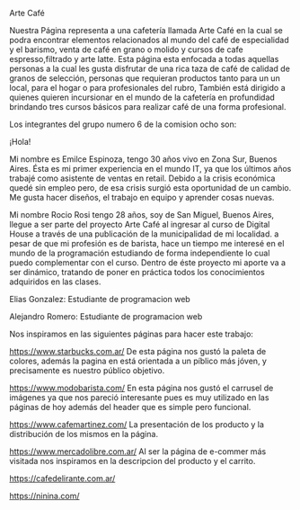 Arte Café

Nuestra Página representa a una cafetería llamada Arte Café en la cual se podra encontrar elementos relacionados al mundo del café de especialidad y el barismo, venta de café en grano o molido y cursos de cafe espresso,filtrado y arte latte. Esta página esta enfocada a todas aquellas personas a la cual les gusta disfrutar de una rica taza de café de calidad de granos de selección, personas que requieran productos tanto para un un local, para el hogar o para profesionales del rubro, También está dirigido a quienes quieren incursionar en el mundo de la cafetería en profundidad brindando tres cursos básicos para realizar café de una forma profesional.

Los integrantes del grupo numero 6 de la comision ocho son:

¡Hola!

Mi nombre es Emilce Espinoza, tengo 30 años vivo en Zona Sur, Buenos Aires. 
Ésta es mi primer experiencia en el mundo IT, ya que los últimos años trabajé como asistente de ventas en retail. Debido a la crisis económica quedé sin empleo pero, de esa crisis surgió esta oportunidad de un cambio.
Me gusta hacer diseños, el trabajo en equipo y aprender cosas nuevas.


Mi nombre Rocio Rosi tengo 28 años, soy de San Miguel, Buenos Aires, llegue a ser parte del proyecto Arte Café al ingresar al curso de Digital House a través de una publicación de la municipalidad de mi localidad. a pesar de que mi profesión es de barista, hace un tiempo me interesé en el mundo de la programación estudiando de forma independiente lo cual puedo complementar con el curso. Dentro de éste proyecto mi aporte va a ser dinámico, tratando de poner en práctica todos los conocimientos adquiridos en las clases.

Elias Gonzalez:
Estudiante de programacion web

Alejandro Romero:
Estudiante de programacion web

Nos inspiramos en las siguientes páginas para hacer este trabajo:

https://www.starbucks.com.ar/ De esta página nos gustó la paleta de colores, además la pagina en está orientada a un píblico más jóven, y precisamente es nuestro público objetivo. 

https://www.modobarista.com/  En esta página nos gustó el carrusel de imágenes ya que nos pareció interesante pues es muy utilizado en las páginas de hoy además del header  que es simple pero funcional.  

https://www.cafemartinez.com/ La presentación de los producto y la distribución de los mismos en la página.

https://www.mercadolibre.com.ar/ Al ser la página de e-commer más visitada nos inspiramos en la descripcion del producto y el carrito. 

https://cafedelirante.com.ar/ 

https://ninina.com/
